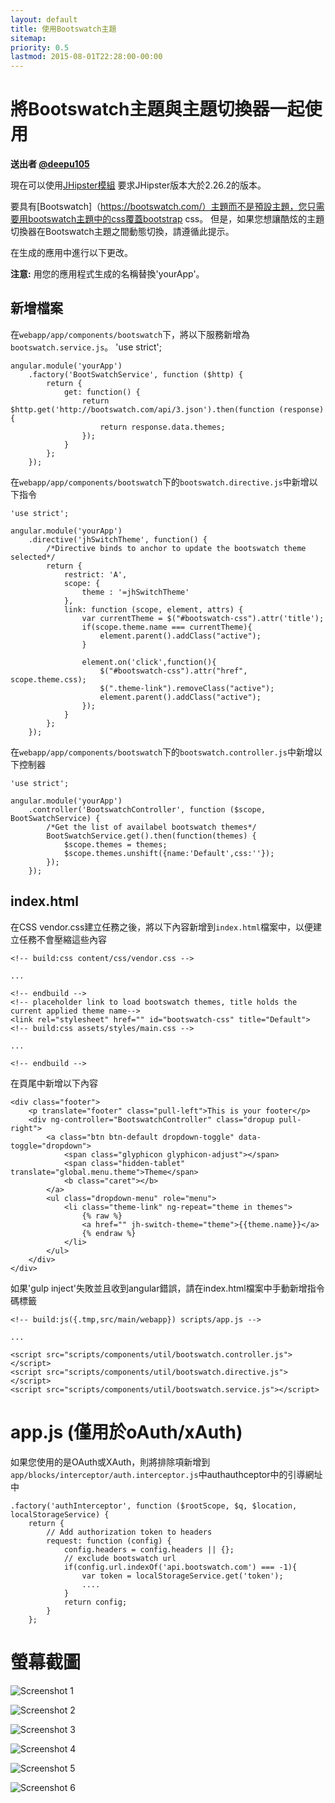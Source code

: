 ```yaml
---
layout: default
title: 使用Bootswatch主題
sitemap:
priority: 0.5
lastmod: 2015-08-01T22:28:00-00:00
---
```


# 將Bootswatch主題與主題切換器一起使用

__送出者 [@deepu105](https://github.com/deepu105)__

現在可以使用[JHipster模組](https://github.com/deepu105/generator-jhipster-bootswatch) 要求JHipster版本大於2.26.2的版本。

要具有[Bootswatch]（https://bootswatch.com/）主題而不是預設主題，您只需要用bootswatch主題中的css覆蓋bootstrap css。 但是，如果您想讓酷炫的主題切換器在Bootswatch主題之間動態切換，請遵循此提示。

在生成的應用中進行以下更改。

**注意:** 用您的應用程式生成的名稱替換'yourApp'。

## 新增檔案

在`webapp/app/components/bootswatch`下，將以下服務新增為`bootswatch.service.js`。
    'use strict';

    angular.module('yourApp')
        .factory('BootSwatchService', function ($http) {
            return {
                get: function() {
                    return $http.get('http://bootswatch.com/api/3.json').then(function (response) {
                        return response.data.themes;
                    });
                }
            };
        });

在`webapp/app/components/bootswatch`下的`bootswatch.directive.js`中新增以下指令

    'use strict';

    angular.module('yourApp')
        .directive('jhSwitchTheme', function() {
            /*Directive binds to anchor to update the bootswatch theme selected*/
            return {
                restrict: 'A',
                scope: {
                    theme : '=jhSwitchTheme'
                },
                link: function (scope, element, attrs) {
                    var currentTheme = $("#bootswatch-css").attr('title');
                    if(scope.theme.name === currentTheme){
                        element.parent().addClass("active");
                    }

                    element.on('click',function(){
                        $("#bootswatch-css").attr("href", scope.theme.css);
                        $(".theme-link").removeClass("active");
                        element.parent().addClass("active");
                    });
                }
            };
        });

在`webapp/app/components/bootswatch`下的`bootswatch.controller.js`中新增以下控制器

    'use strict';

    angular.module('yourApp')
        .controller('BootswatchController', function ($scope, BootSwatchService) {
            /*Get the list of availabel bootswatch themes*/
            BootSwatchService.get().then(function(themes) {
                $scope.themes = themes;
                $scope.themes.unshift({name:'Default',css:''});
            });
        });

## index.html

在CSS vendor.css建立任務之後，將以下內容新增到`index.html`檔案中，以便建立任務不會壓縮這些內容

    <!-- build:css content/css/vendor.css -->

    ...

    <!-- endbuild -->
    <!-- placeholder link to load bootswatch themes, title holds the current applied theme name-->
    <link rel="stylesheet" href="" id="bootswatch-css" title="Default">
    <!-- build:css assets/styles/main.css -->

    ...

    <!-- endbuild -->


在頁尾中新增以下內容

    <div class="footer">
        <p translate="footer" class="pull-left">This is your footer</p>
        <div ng-controller="BootswatchController" class="dropup pull-right">
            <a class="btn btn-default dropdown-toggle" data-toggle="dropdown">
                <span class="glyphicon glyphicon-adjust"></span>
                <span class="hidden-tablet" translate="global.menu.theme">Theme</span>
                <b class="caret"></b>
            </a>
            <ul class="dropdown-menu" role="menu">
                <li class="theme-link" ng-repeat="theme in themes">
                    {% raw %}
                    <a href="" jh-switch-theme="theme">{{theme.name}}</a>
                    {% endraw %}
                </li>
            </ul>
        </div>
    </div>

如果'gulp inject'失敗並且收到angular錯誤，請在index.html檔案中手動新增指令碼標籤

    <!-- build:js({.tmp,src/main/webapp}) scripts/app.js -->

    ...

    <script src="scripts/components/util/bootswatch.controller.js"></script>
    <script src="scripts/components/util/bootswatch.directive.js"></script>
    <script src="scripts/components/util/bootswatch.service.js"></script>

# app.js (僅用於oAuth/xAuth)

如果您使用的是OAuth或XAuth，則將排除項新增到`app/blocks/interceptor/auth.interceptor.js`中authauthceptor中的引導網址中

    .factory('authInterceptor', function ($rootScope, $q, $location, localStorageService) {
        return {
            // Add authorization token to headers
            request: function (config) {
                config.headers = config.headers || {};
                // exclude bootswatch url
                if(config.url.indexOf('api.bootswatch.com') === -1){
                    var token = localStorageService.get('token');
                    ....
                }
                return config;
            }
        };

# 螢幕截圖

![Screenshot 1](../images/009_tips_using_bootswatch_themes_01.png)

![Screenshot 2](../images/009_tips_using_bootswatch_themes_02.png)

![Screenshot 3](../images/009_tips_using_bootswatch_themes_03.png)

![Screenshot 4](../images/009_tips_using_bootswatch_themes_04.png)

![Screenshot 5](../images/009_tips_using_bootswatch_themes_05.png)

![Screenshot 6](../images/009_tips_using_bootswatch_themes_06.png)
